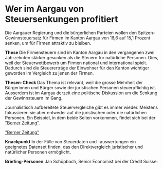 # Wer im Aargau von Steuersenkungen profitiert

Die Aargauer Regierung und die bürgerlichen Parteien wollen den Spitzen-Gewinnsteuersatz für Firmen im Kanton Aargau von 18,6 auf 15,1 Prozent senken, um für Firmen attraktiv zu bleiben.

**These**
Die Firmensteuern sind im Kanton Aargau in den vergangenen zwei Jahrzehnten stärker gesunken als die Steuern für natürliche Personen. Dies, weil der Steuerwettbewerb um Firmen national und international spielt. Dadurch sind die Steuererträge der Einwohner für den Kanton wichtiger geworden im Vergleich zu jenen der Firmen.

**Thesen-Check**
Das Thema ist relevant, weil die grosse Mehrheit der Bürgerinnen und Bürger sowie der juristischen Personen steuerpflichtig ist. Ausserdem ist im Aargau derzeit eine politische Diskussion um die Senkung der Gewinnsteuern im Gang.

Journalistisch aufbereitete Steuervergleiche gibt es immer wieder. Meistens fokussieren sie aber entweder auf die juristischen oder die natürlichen Personen. Ein Beispiel, in dem beide Seiten vorkommen, findet sich bei der ["Berner Zeitung"](https://www.bernerzeitung.ch/so-haben-sich-die-steuerzahler-veraendert-899339702447).

<a href="https://www.bernerzeitung.ch/so-haben-sich-die-steuerzahler-veraendert-899339702447" target="_blank">"Berner Zeitung"</a>

**Knackpunkt**
In der Fülle von Steuerdaten und -auswertungen ein geeignetes Datenset finden, das den Direktvergleich juristischer und natürlicher Personen ermöglicht.

**Briefing-Personen**
Jan Schüpbach, Senior Economist bei der Credit Suisse: 
